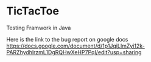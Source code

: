 
# TicTacToe
Testing Framwork in Java

Here is the link to the bug report on google docs https://docs.google.com/document/d/1p1JqiLImZyi12k-PARZhydhlrzmL1DgRQHwXeHP7PqI/edit?usp=sharing
